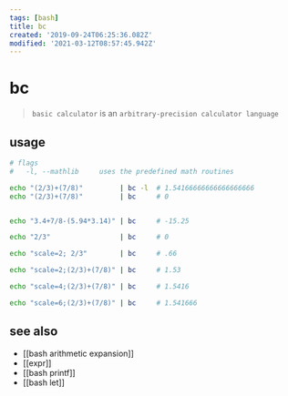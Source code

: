 ```yaml
---
tags: [bash]
title: bc
created: '2019-09-24T06:25:36.082Z'
modified: '2021-03-12T08:57:45.942Z'
---
```


# bc

> `basic calculator` is an `arbitrary-precision calculator language`

## usage
```sh
# flags
#   -l, --mathlib     uses the predefined math routines

echo "(2/3)+(7/8)"         | bc -l  # 1.54166666666666666666
echo "(2/3)+(7/8)"         | bc     # 0


echo "3.4+7/8-(5.94*3.14)" | bc     # -15.25

echo "2/3"                 | bc     # 0

echo "scale=2; 2/3"        | bc     # .66

echo "scale=2;(2/3)+(7/8)" | bc     # 1.53

echo "scale=4;(2/3)+(7/8)" | bc     # 1.5416

echo "scale=6;(2/3)+(7/8)" | bc     # 1.541666
```

## see also
- [[bash arithmetic expansion]]
- [[expr]]
- [[bash printf]]
- [[bash let]]
